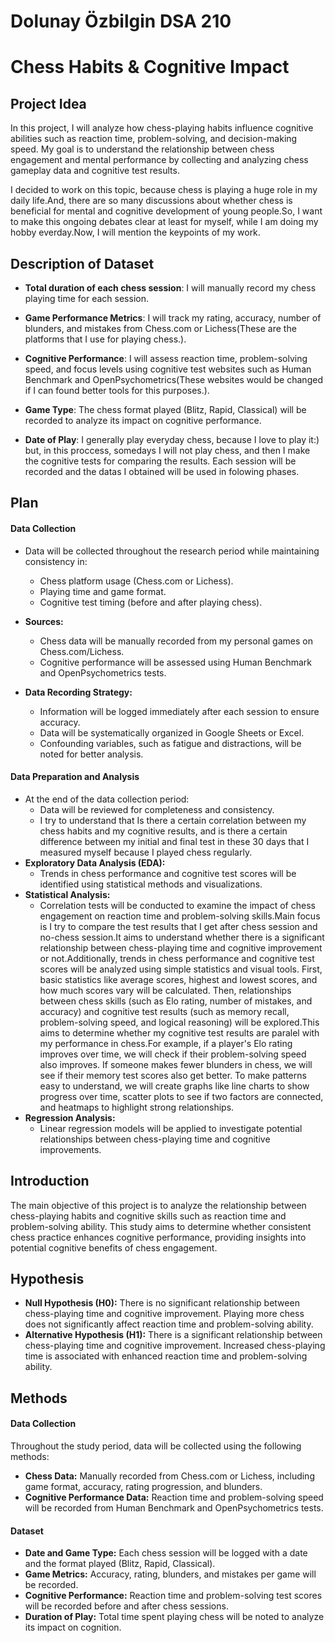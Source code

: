 # Dolunay Özbilgin DSA 210 
# Chess Habits & Cognitive Impact

## **Project Idea**
In this project, I will analyze how chess-playing habits influence cognitive abilities such as reaction time, problem-solving, and decision-making speed. My goal is to understand the relationship between chess engagement and mental performance by collecting and analyzing chess gameplay data and cognitive test results.

I decided to work on this topic, because chess is playing a huge role in my daily life.And, there are so many discussions about whether chess is beneficial for mental and cognitive development of young people.So, I want to make this ongoing debates clear at least for myself, while I am doing my hobby everday.Now, I will mention the keypoints of my work.

## **Description of Dataset**
- **Total duration of each chess session**: I will manually record my chess playing time for each session.

- **Game Performance Metrics**: I will track my rating, accuracy, number of blunders, and mistakes from Chess.com or Lichess(These are the platforms that I use for playing chess.).

- **Cognitive Performance**: I will assess reaction time, problem-solving speed, and focus levels using cognitive test websites such as Human Benchmark and OpenPsychometrics(These websites would be changed if I can found better tools for this purposes.).

- **Game Type**: The chess format played (Blitz, Rapid, Classical) will be recorded to analyze its impact on cognitive performance.

- **Date of Play**: I generally play everyday chess, because I love to play it:) but, in this proccess, somedays I will not play chess, and then I make the cognitive tests for comparing the results. Each session will be recorded and the datas I obtained will be used in folowing phases.

## **Plan**
#### **Data Collection**
- Data will be collected throughout the research period while maintaining consistency in:
  - Chess platform usage (Chess.com or Lichess).
  - Playing time and game format.
  - Cognitive test timing (before and after playing chess).

- **Sources:**
  - Chess data will be manually recorded from my personal games on Chess.com/Lichess.
  - Cognitive performance will be assessed using Human Benchmark and OpenPsychometrics tests.

- **Data Recording Strategy:**
  - Information will be logged immediately after each session to ensure accuracy.
  - Data will be systematically organized in Google Sheets or Excel.
  - Confounding variables, such as fatigue and distractions, will be noted for better analysis.

#### **Data Preparation and Analysis**
- At the end of the data collection period:
  - Data will be reviewed for completeness and consistency.
  - I try to understand that Is there a certain correlation between my chess habits and my cognitive results, and is there a certain difference between my initial and final test in these 30 days that I measured myself because I played chess regularly.
- **Exploratory Data Analysis (EDA):**
  - Trends in chess performance and cognitive test scores will be identified using statistical methods and visualizations.
- **Statistical Analysis:**
  - Correlation tests will be conducted to examine the impact of chess engagement on reaction time and problem-solving skills.Main focus is I try to compare the test results that I get after chess session and no-chess session.It aims to understand whether there is a significant relationship between chess-playing time and cognitive improvement or not.Additionally, trends in chess performance and cognitive test scores will be analyzed using simple statistics and visual tools. First, basic statistics like average scores, highest and lowest scores, and how much scores vary will be calculated. Then, relationships between chess skills (such as Elo rating, number of mistakes, and accuracy) and cognitive test results (such as memory recall, problem-solving speed, and logical reasoning) will be explored.This aims to determine whether my cognitive test results are paralel with my performance in chess.For example, if a player's Elo rating improves over time, we will check if their problem-solving speed also improves. If someone makes fewer blunders in chess, we will see if their memory test scores also get better. To make patterns easy to understand, we will create graphs like line charts to show progress over time, scatter plots to see if two factors are connected, and heatmaps to highlight strong relationships.
- **Regression Analysis:**
  - Linear regression models will be applied to investigate potential relationships between chess-playing time and cognitive improvements.


## **Introduction**
The main objective of this project is to analyze the relationship between chess-playing habits and cognitive skills such as reaction time and problem-solving ability. This study aims to determine whether consistent chess practice enhances cognitive performance, providing insights into potential cognitive benefits of chess engagement.

## **Hypothesis**
- **Null Hypothesis (H0):** There is no significant relationship between chess-playing time and cognitive improvement. Playing more chess does not significantly affect reaction time and problem-solving ability.
- **Alternative Hypothesis (H1):** There is a significant relationship between chess-playing time and cognitive improvement. Increased chess-playing time is associated with enhanced reaction time and problem-solving ability.

## **Methods**
#### **Data Collection**
Throughout the study period, data will be collected using the following methods:
- **Chess Data:** Manually recorded from Chess.com or Lichess, including game format, accuracy, rating progression, and blunders.
- **Cognitive Performance Data:** Reaction time and problem-solving speed will be recorded from Human Benchmark and OpenPsychometrics tests.

#### **Dataset**
- **Date and Game Type:** Each chess session will be logged with a date and the format played (Blitz, Rapid, Classical).
- **Game Metrics:** Accuracy, rating, blunders, and mistakes per game will be recorded.
- **Cognitive Performance:** Reaction time and problem-solving test scores will be recorded before and after chess sessions.
- **Duration of Play:** Total time spent playing chess will be noted to analyze its impact on cognition.


